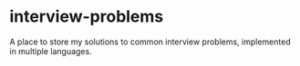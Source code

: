 interview-problems
==================

A place to store my solutions to common interview problems, implemented in multiple languages.

